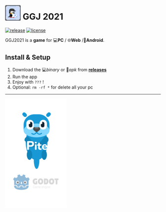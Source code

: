 # <img src="assets/icon.png" alt="GGJ icon" width="50" style="margin-bottom: -3px;"/> GGJ 2021

[![release][1]][2] [![license][7]][8]

GGJ2021 is a **game** for 💻**PC** / 🌐**Web** /📱**Android**.

<!--- ![alt text](demo.gif 'Demo bonus') --->

## Install & Setup

1. Download the 💻*binary* or 📱*apk* from **[releases](https://github.com/GreenDjango/GGJ2021/releases)**
2. Run the app
5. Enjoy with `???` !
6. Optional: `rm -rf *` for delete all your pc

---

<img src="assets/splashscreen.png" alt="GGJ icon" width="200" align="center"/>

[1]: https://img.shields.io/badge/release-v0.1.0-blue
[2]: https://github.com/GreenDjango/GGJ2021/releases 'GitHub release (latest by date)'
[7]: https://img.shields.io/badge/license-MIT-green
[8]: https://github.com/GreenDjango/GGJ2021/blob/master/LICENSE 'GitHub license'
